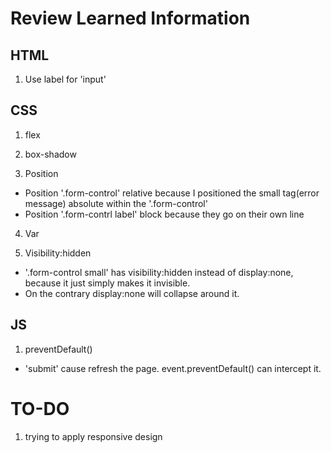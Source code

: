 # Review Learned Information

## HTML
1. Use label for 'input'

## CSS
1. flex

2. box-shadow

3. Position
- Position '.form-control' relative because I positioned the small tag(error message) absolute within the '.form-control'
- Position '.form-contrl label' block because they go on their own line

4. Var

5. Visibility:hidden
- '.form-control small' has visibility:hidden instead of display:none, because it just simply makes it invisible.
- On the contrary display:none will collapse around it.

## JS
1. preventDefault()
- 'submit' cause refresh the page. event.preventDefault() can intercept it.

# TO-DO
1. trying to apply responsive design
